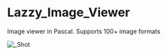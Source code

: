 # Lazzy_Image_Viewer
Image viewer in Pascal. Supports 100+ image formats

![_Shot](https://github.com/PascalVault/Lazzy_Image_Viewer/assets/118055911/ec5de1f3-58e0-4735-94c3-5e859174b929)
